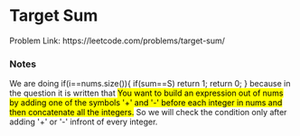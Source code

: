 <h1>Target Sum</h1>
Problem Link: https://leetcode.com/problems/target-sum/
<h3>Notes</h3>
We are doing 
if(i==nums.size()){
            if(sum==S) return 1;
            return 0;
}
because in the question it is written that <mark>You want to build an expression out of nums by adding one of the symbols '+' and '-' before each integer in nums and then concatenate all the integers.</mark>
So we will check the condition only after adding '+' or '-' infront of every integer.
